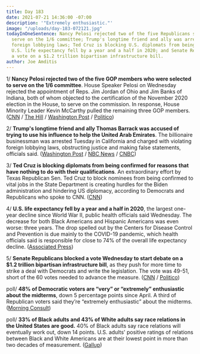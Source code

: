 ```yaml
---
title: Day 183
date: 2021-07-21 14:36:00 -07:00
description: '"Extremely enthusiastic."'
image: "/uploads/day-183-072121.jpg"
todayInOneSentence: Nancy Pelosi rejected two of the five Republicans selected to
  serve on the 1/6 committee; Trump's longtime friend and ally was arrested for violating
  foreign lobbying laws; Ted Cruz is blocking U.S. diplomats from being confirmed;
  U.S. life expectancy fell by a year and a half in 2020; and Senate Republicans blocked
  a vote on a $1.2 trillion bipartisan infrastructure bill.
author: Joe Amditis
---
```


1/ **Nancy Pelosi rejected two of the five GOP members who were selected to serve on the 1/6 committee**. House Speaker Pelosi on Wednesday rejected the appointment of Reps. Jim Jordan of Ohio and Jim Banks of Indiana, both of whom objected to the certification of the November 2020 election in the House, to serve on the commission. In response, House Minority Leader Kevin McCarthy pulled the remaining three GOP members. ([CNN](https://www.cnn.com/2021/07/21/politics/nancy-pelosi-rejects-republicans-from-committee/index.html) / [The Hill](https://thehill.com/homenews/house/564122-pelosi-rejects-jordan-banks-for-jan-6-committee) / [Washington Post](https://www.washingtonpost.com/politics/pelosi-mccarthy-jan6-committee/2021/07/21/21722d44-ea41-11eb-84a2-d93bc0b50294_story.html) /  [Politico](https://www.politico.com/news/2021/07/21/pelosi-vetoes-banks-jordan-for-jan-6-select-committee-500424))

2/ **Trump's longtime friend and ally Thomas Barrack was accused of trying to use his influence to help the United Arab Emirates**. The billionaire businessman was arrested Tuesday in California and charged with violating foreign lobbying laws, obstructing justice and making false statements, officials said. ([Washington Post](https://www.washingtonpost.com/politics/thomas-barrack-indictment-trump/2021/07/20/d40b64f0-e985-11eb-84a2-d93bc0b50294_story.html) / [NBC News](https://www.nbcnews.com/politics/politics-news/thomas-barrack-trump-s-inaugural-committee-chair-arrested-federal-charges-n1274533) / [CNBC](https://www.cnbc.com/2021/07/20/thomas-barrack-chairman-of-trump-2017-inaugural-fund-arrested-on-federal-charge.html))

3/ **Ted Cruz is blocking diplomats from being confirmed for reasons that have nothing to do with their qualifications**. An extraordinary effort by Texas Republican Sen. Ted Cruz to block nominees from being confirmed to vital jobs in the State Department is creating hurdles for the Biden administration and hindering US diplomacy, according to Democrats and Republicans who spoke to CNN. ([CNN](https://www.cnn.com/2021/07/21/politics/cruz-state-department-nominations/index.html))

4/ **U.S. life expectancy fell by a year and a half in 2020**, the largest one-year decline since World War II, public health officials said Wednesday. The decrease for both Black Americans and Hispanic Americans was even worse: three years. The drop spelled out by the Centers for Disease Control and Prevention is due mainly to the COVID-19 pandemic, which health officials said is responsible for close to 74% of the overall life expectancy decline. ([Associated Press](https://apnews.com/article/science-health-coronavirus-pandemic-fac0863b8c252d21d6f6a22a2e3eab86))

5/ **Senate Republicans blocked a vote Wednesday to start debate on a $1.2 trillion bipartisan infrastructure bill**, as they push for more time to strike a deal with Democrats and write the legislation. The vote was 49-51, short of the 60 votes needed to advance the measure. ([CNN](https://www.cnn.com/2021/07/21/politics/senate-vote-bipartisan-infrastructure-plan/index.html) / [Politico](https://www.politico.com/news/2021/07/21/congress-bipartisan-infrastructure-deal-500408))

poll/ **48% of Democratic voters are “very” or “extremely” enthusiastic about the midterms**, down 5 percentage points since April. A third of Republican voters said they’re “extremely enthusiastic” about the midterms. ([Morning Consult](https://morningconsult.com/2021/07/21/voter-enthusiasm-midterms-polling/))

poll/ **33% of Black adults and 43% of White adults say race relations in the United States are good.** 40% of Black adults say race relations will eventually work out, down 14 points. U.S. adults' positive ratings of relations between Black and White Americans are at their lowest point in more than two decades of measurement. ([Gallup](https://news.gallup.com/poll/352457/ratings-black-white-relations-new-low.aspx))